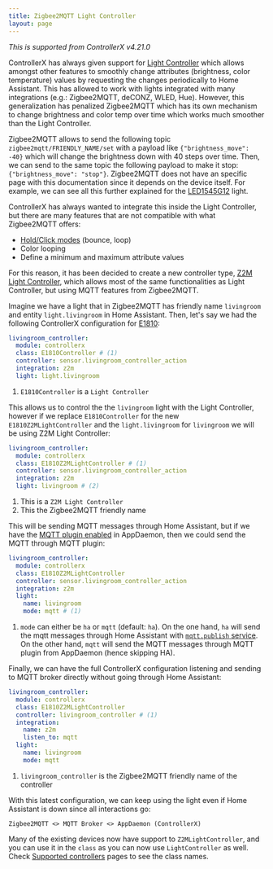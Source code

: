 ```yaml
---
title: Zigbee2MQTT Light Controller
layout: page
---
```


_This is supported from ControllerX v4.21.0_

ControllerX has always given support for [Light Controller](/controllerx/start/type-configuration#light-controller) which allows amongst other features to smoothly change attributes (brightness, color temperature) values by requesting the changes periodically to Home Assistant. This has allowed to work with lights integrated with many integrations (e.g.: Zigbee2MQTT, deCONZ, WLED, Hue). However, this generalization has penalized Zigbee2MQTT which has its own mechanism to change brightness and color temp over time which works much smoother than the Light Controller.

Zigbee2MQTT allows to send the following topic `zigbee2mqtt/FRIENDLY_NAME/set` with a payload like `{"brightness_move": -40}` which will change the brightness down with 40 steps over time. Then, we can send to the same topic the following payload to make it stop: `{"brightness_move": "stop"}`. Zigbee2MQTT does not have an specific page with this documentation since it depends on the device itself. For example, we can see all this further explained for the [LED1545G12](https://www.zigbee2mqtt.io/devices/LED1545G12.html#light) light.

ControllerX has always wanted to integrate this inside the Light Controller, but there are many features that are not compatible with what Zigbee2MQTT offers:

- [Hold/Click modes](/controllerx/advanced/hold-click-modes) (bounce, loop)
- Color looping
- Define a minimum and maximum attribute values

For this reason, it has been decided to create a new controller type, [Z2M Light Controller](/controllerx/start/type-configuration#z2m-light-controller), which allows most of the same functionalities as Light Controller, but using MQTT features from Zigbee2MQTT.

Imagine we have a light that in Zigbee2MQTT has friendly name `livingroom` and entity `light.livingroom` in Home Assistant. Then, let's say we had the following ControllerX configuration for [E1810](/controllerx/controllers/E1810):

```yaml
livingroom_controller:
  module: controllerx
  class: E1810Controller # (1)
  controller: sensor.livingroom_controller_action
  integration: z2m
  light: light.livingroom
```

1. `E1810Controller` is a `Light Controller`

This allows us to control the the `livingroom` light with the Light Controller, however if we replace `E1810Controller` for the new `E1810Z2MLightController` and the `light.livingroom` for `livingroom` we will be using Z2M Light Controller:

```yaml hl_lines="3 6"
livingroom_controller:
  module: controllerx
  class: E1810Z2MLightController # (1)
  controller: sensor.livingroom_controller_action
  integration: z2m
  light: livingroom # (2)
```

1.  This is a `Z2M Light Controller`
2.  This the Zigbee2MQTT friendly name

This will be sending MQTT messages through Home Assistant, but if we have the [MQTT plugin enabled](/controllerx/others/enable-mqtt-plugin) in AppDaemon, then we could send the MQTT through MQTT plugin:

```yaml hl_lines="6 7 8"
livingroom_controller:
  module: controllerx
  class: E1810Z2MLightController
  controller: sensor.livingroom_controller_action
  integration: z2m
  light:
    name: livingroom
    mode: mqtt # (1)
```

1.  `mode` can either be `ha` or `mqtt` (default: `ha`). On the one hand, `ha` will send the mqtt messages through Home Assistant with [`mqtt.publish` service](https://www.home-assistant.io/docs/mqtt/service/#service-mqttpublish). On the other hand, `mqtt` will send the MQTT messages through MQTT plugin from AppDaemon (hence skipping HA).

Finally, we can have the full ControllerX configuration listening and sending to MQTT broker directly without going through Home Assistant:

```yaml hl_lines="5 6 7"
livingroom_controller:
  module: controllerx
  class: E1810Z2MLightController
  controller: livingroom_controller # (1)
  integration:
    name: z2m
    listen_to: mqtt
  light:
    name: livingroom
    mode: mqtt
```

1.  `livingroom_controller` is the Zigbee2MQTT friendly name of the controller

With this latest configuration, we can keep using the light even if Home Assistant is down since all interactions go:

```
Zigbee2MQTT <> MQTT Broker <> AppDaemon (ControllerX)
```

Many of the existing devices now have support to `Z2MLightController`, and you can use it in the `class` as you can now use `LightController` as well. Check [Supported controllers](/controllerx/controllers) pages to see the class names.
